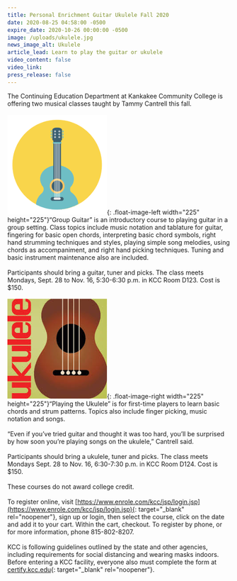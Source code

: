 ```yaml
---
title: Personal Enrichment Guitar Ukulele Fall 2020
date: 2020-08-25 04:58:00 -0500
expire_date: 2020-10-26 00:00:00 -0500
image: /uploads/ukulele.jpg
news_image_alt: Ukulele
article_lead: Learn to play the guitar or ukulele
video_content: false
video_link:
press_release: false
---
```


The Continuing Education Department at Kankakee Community College is offering two musical classes taught by Tammy Cantrell this fall.<br><br>![](/uploads/group-guitar.png){: .float-image-left width="225" height="225"}“Group Guitar” is an introductory course to playing guitar in a group setting. Class topics include music notation and tablature for guitar, fingering for basic open chords, interpreting basic chord symbols, right hand strumming techniques and styles, playing simple song melodies, using chords as accompaniment, and right hand picking techniques. Tuning and basic instrument maintenance also are included.&nbsp;<br><br>Participants should bring a guitar, tuner and picks. The class meets Mondays, Sept. 28 to Nov. 16, 5:30-6:30 p.m. in KCC Room D123. Cost is $150.<br><br>![](/uploads/ukulele.jpg){: .float-image-right width="225" height="225"}“Playing the Ukulele” is for first-time players to learn basic chords and strum patterns. Topics also include finger picking, music notation and songs.&nbsp;<br><br>“Even if you’ve tried guitar and thought it was too hard, you’ll be surprised by how soon you’re playing songs on the ukulele,” Cantrell said.&nbsp;<br><br>Participants should bring a ukulele, tuner and picks. The class meets Mondays Sept. 28 to Nov. 16, 6:30-7:30 p.m. in KCC Room D124. Cost is $150.<br><br>These courses do not award college credit.&nbsp;<br><br>To register online, visit [https://www.enrole.com/kcc/jsp/login.jsp](https://www.enrole.com/kcc/jsp/login.jsp){: target="_blank" rel="noopener"}, sign up or login, then select the course, click on the date and add it to your cart. Within the cart, checkout. To register by phone, or for more information, phone 815-802-8207.<br><br>KCC is following guidelines outlined by the state and other agencies, including requirements for social distancing and wearing masks indoors. Before entering a KCC facility, everyone also must complete the form at [certify.kcc.edu](https://certify.kcc.edu/){: target="_blank" rel="noopener"}.<br>&nbsp;